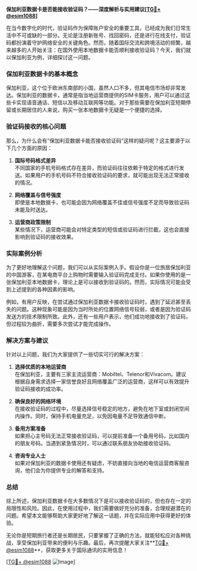 **保加利亚数据卡是否能接收验证码？——深度解析与实用建议[[TG💪+ @esim1088](https://t.me/s/esim1088)]**

在当今数字化的时代，验证码作为保障账户安全的重要工具，已经成为我们日常生活中不可或缺的一部分。无论是注册新账号、找回密码，还是进行在线支付，验证码都扮演着守护网络安全的关键角色。然而，随着国际交流和跨境活动的频繁，越来越多的人开始关注：在国外使用本地数据卡能否顺利接收验证码？今天，我们就以保加利亚为例，详细探讨这一问题。

### 保加利亚数据卡的基本概念

保加利亚，这个位于欧洲东南部的小国，虽然人口不多，但其电信市场却非常发达。保加利亚的数据卡，通常是指当地运营商提供的SIM卡服务，用户可以通过这些卡实现语音通话、短信以及移动互联网等功能。对于那些需要在保加利亚短期停留或长期居住的人来说，购买一张本地数据卡无疑是一个便捷的选择。

### 验证码接收的核心问题

那么，为什么会有“保加利亚数据卡能否接收验证码”这样的疑问呢？这主要源于以下几个方面的原因：

1. **国际号码格式差异**  
   不同国家的手机号码格式存在差异，而验证码往往依赖于特定的格式进行发送。如果用户的手机号码不符合接收验证码的要求，就可能出现无法正常接收的情况。

2. **网络覆盖与信号强度**  
 即使是本地数据卡，也可能会因为网络覆盖不佳或信号强度不足而导致验证码未能及时送达。

3. **运营商政策限制**  
 某些情况下，运营商可能会对特定类型的短信或验证码进行拦截，这也会直接影响到验证码的接收效果。

### 实际案例分析

为了更好地理解这个问题，我们可以从实际案例入手。假设你是一位旅居保加利亚的中国游客，在某电商平台上购物时需要输入验证码完成支付。如果你使用的是一张保加利亚本地数据卡，理论上是可以接收到验证码的。然而，实际情况可能会受到上述提到的各种因素的影响。

例如，有用户反映，在尝试通过保加利亚数据卡接收验证码时，遇到了延迟甚至丢失的问题。这种现象可能是因为当时所处的位置网络信号较弱，或者是因为验证码发送方的技术限制所致。此外，还有一些用户表示，他们成功地接收到了验证码，但过程较为曲折，需要多次尝试才能完成操作。

### 解决方案与建议

针对以上问题，我们为大家提供了一些切实可行的解决方案：

1. **选择优质的本地运营商**  
 在保加利亚，主要有三家主流运营商：Mobiltel、Telenor和Vivacom。建议根据自身需求选择一家信誉良好且网络覆盖广泛的运营商，这样可以有效提升验证码接收的成功率。

2. **确保良好的网络环境**  
 在接收验证码的过程中，尽量选择信号稳定的地方，避免在地下室或封闭空间内操作。同时，保持手机电量充足，以免因电量不足导致通信中断。

3. **备用方案准备**  
 如果担心主号码无法正常接收验证码，可以提前准备一个备用号码，比如国内的朋友号码。当遇到紧急情况时，可以通过联系朋友协助接收验证码。

4. **咨询专业人士**  
 如果对保加利亚的数据卡使用还有疑虑，不妨直接向当地的电信运营商客服咨询，他们会为你提供专业的解答和支持。

### 总结

综上所述，保加利亚数据卡在大多数情况下是可以接收验证码的，但也存在一定的局限性和风险。因此，在使用过程中，我们需要做好充分的准备，合理规避潜在的问题。希望本文能够帮助大家更好地了解这一话题，并在实际应用中获得更好的体验。

无论你是短期旅行者还是长期居民，只要掌握了正确的方法，就能轻松应对各种挑战，享受保加利亚带来的便利与乐趣。最后，再次提醒大家关注**[TG💪+ @esim1088](https://t.me/s/esim1088)**，获取更多关于国际通讯的实用信息！

[[TG💪+ @esim1088](https://t.me/s/esim1088) ![Image](https://i.postimg.cc/4NQfJmqS/Snipaste-2025-05-13-00-14-12.png)]
